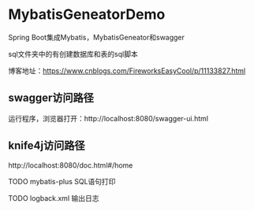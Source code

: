 # MybatisGeneatorDemo
Spring Boot集成Mybatis，MybatisGeneator和swagger

sql文件夹中的有创建数据库和表的sql脚本

博客地址：https://www.cnblogs.com/FireworksEasyCool/p/11133827.html


## swagger访问路径
运行程序，浏览器打开：http://localhost:8080/swagger-ui.html

## knife4j访问路径
http://localhost:8080/doc.html#/home

TODO mybatis-plus SQL语句打印

TODO logback.xml 输出日志
